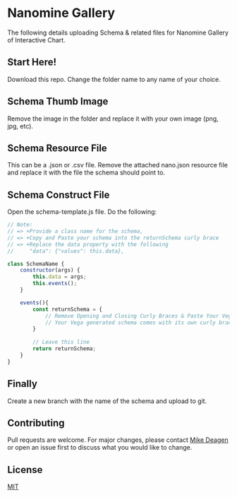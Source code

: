 # Nanomine Gallery 

The following details uploading Schema & related files for Nanomine Gallery of Interactive Chart. 

## Start Here!

Download this repo. Change the folder name to any name of your choice. 


## Schema Thumb Image

Remove the image in the folder and replace it with your own image (png, jpg, etc). 


## Schema Resource File

This can be a .json or .csv file. Remove the attached nano.json resource file and replace it with the file the schema should point to.


## Schema Construct File

Open the schema-template.js file. Do the following:

```javascript
// Note:
// => +Provide a class name for the schema,
// => +Copy and Paste your schema into the returnSchema curly brace
// => +Replace the data property with the following
//     "data": {"values": this.data},

class SchemaName {
    constructor(args) {
        this.data = args;
        this.events();
    }

    events(){
        const returnSchema = { 
            // Remove Opening and Closing Curly Braces & Paste Your Vega Generated Schema Here.
            // Your Vega generated schema comes with its own curly braces
        }
        
        // Leave this line
        return returnSchema; 
    }
}
```

## Finally

Create a new branch with the name of the schema and upload to git.

## Contributing
Pull requests are welcome. For major changes, please contact [Mike Deagen](mailto:mike.deagen@gmail.com) or open an issue first to discuss what you would like to change.

## License
[MIT](https://choosealicense.com/licenses/mit/)
